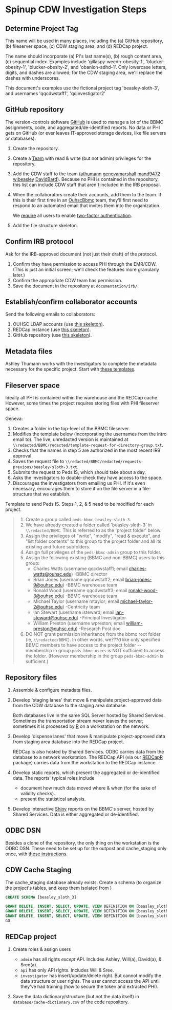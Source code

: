 Spinup CDW Investigation Steps
======================================================

Determine Project Tag
------------------------------------------------------

This name will be used in many places, including the (a) GitHub repository, (b) fileserver space, (c) CDW staging area, and (d) REDCap project.

The name should incorporate (a) PI's last name(s), (b) rough content area, (c) sequential index.  Examples include 'gillaspy-weedn-obesity-1', 'blucker-obesity-1', 'blucker-obesity-2', and 'obanion-adhd-1'.  Only lowercase letters, digits, and dashes are allowed; for the CDW staging area, we'll replace the dashes with underscores.  

This document's examples use the fictional project tag 'beasley-sloth-3', and usernames 'qqcdwstaff1', 'qqinvestigator2'

GitHub repository
------------------------------------------------------

The version-controls software [GitHub](https://github.com/OuhscBbmc) is used to manage a lot of the BBMC assignments, code, and aggregated/de-identified reports. No data or PHI gets on GitHub (or ever leaves IT-approved storage devices, like file servers or databases).

1. Create the repository.

1. Create a [Team](https://help.github.com/articles/setting-up-teams/) with read & write (but not admin) privileges for the repository.

1. Add the CDW staff to the team ([athumann](https://github.com/orgs/OuhscBbmc/people/athumann) [genevamarshall](https://github.com/orgs/OuhscBbmc/people/genevamarshall) [mand9472](https://github.com/orgs/OuhscBbmc/people/mand9472) [wibeasley](https://github.com/orgs/OuhscBbmc/people/wibeasley) [DavidBard](https://github.com/orgs/OuhscBbmc/people/DavidBard)).  Because no PHI is contained in the repository, this list can include CDW staff that aren't included in the IRB proposal.

1. When the collaborators create their accounts, add them to the team.  If this is their first time in an [OuhscBbmc](https://github.com/OuhscBbmc) team, they'll first need to respond to an automated email that invites them into the organization.

    We [require](https://help.github.com/articles/requiring-two-factor-authentication-in-your-organization/) all users to enable [two-factor authentication](https://help.github.com/articles/about-two-factor-authentication/).  
1. Add the file structure skeleton.

Confirm IRB protocol
------------------------------------------------------

Ask for the IRB-approved document (not just their draft) of the protocol.  
1. Confirm they have permission to access PHI through the EMR/CDW.  (This is just an initial screen; we'll check the features more granularly later.)
1. Confirm the appropriate CDW team has permission.
1. Save the document in the repository at `documentation/irb/`.


Establish/confirm collaborator accounts
------------------------------------------------------

Send the following emails to collaborators:

1. OUHSC LDAP accounts (use [this skeleton](https://github.com/OuhscBbmc/BbmcResources/blob/master/instructions/username.md)).
1. REDCap instance (use [this skeleton](https://github.com/OuhscBbmc/BbmcResources/blob/master/instructions/redcap.md)).
1. GitHub repository (use [this skeleton](https://github.com/OuhscBbmc/BbmcResources/blob/master/instructions/github.md)).


Metadata files
------------------------------------------------------

Ashley Thumann works with the investigators to complete the metadata necessary for the specific project.  Start with [these templates](https://github.com/OuhscBbmc/prairie-outpost-public/tree/master/metadata).


Fileserver space
------------------------------------------------------

Ideally all PHI is contained within the warehouse and the REDCap cache.  However, some times the project requires storing files with PHI fileserver space.

Geneva:
1. Creates a folder in the top-level of the BBMC fileserver.
1. Modifies the template below (incorporating the usernames from the intro email to).  The live, unredacted version is maintained at `\\redacted/BBMC/redacted/template-request-for-directory-group.txt`.
1. Checks that the names in step 5 are authorized in the most recent IRB approval.
1. Saves the request file to `\\redacted/BBMC/redacted/requests-previous/beasley-sloth-3.txt`.
1. Submits the request to Peds IS, which should take about a day.
1. Asks the investigators to double-check they have access to the space.
1. Discourages the investigators from emailing us PHI.  If it's even necessary, encourages them to store it on the file server in a file-structure that we establish.

Template to send Peds IS.  Steps 1, 2, & 5 need to be modified for each project.
> 1. Create a group called `peds-bbmc-beasley-sloth-3`.
> 2. We have already created a folder called 'beasley-sloth-3' in `\\redacted/BBMC`.  This is referred to as the 'project folder' below.
> 3. Assign the privileges of "write", "modify", "read & execute", and "list folder contents" to this group to the project folder and all its existing and future subfolders.
> 4. Assign full privileges of the `peds-bbmc-admin` group to this folder.
> 5. Assign the following existing (BBMC and non-BBMC) users to this group:
>     * Charles Watts (username qqcdwstaff1; email charles-watts@ouhsc.edu) -BBMC director
>     * Brian Jones (username qqcdwstaff2; email brian-jones-9@ouhsc.edu) -BBMC warehouse team
>     * Ronald Wood (username qqcdwstaff3; email ronald-wood-3@ouhsc.edu) -BBMC warehouse team
>     * Michael Taylor (username mtaylor; email michael-taylor-2@ouhsc.edu) -Centricity team
>     * Ian Stewart (username isteward; email ian-steward@ouhsc.edu) -Principal Investigator
>     * William Preston (username wpreston; email william-preston@ouhsc.edu) -Research Post doc
> 6. DO NOT grant permission inheritance from the bbmc root folder (ie, `\\redacted/BBMC`).  In other words, we???d like only specified BBMC members to have access to the project folder --membership in group `peds-bbmc-users` is NOT sufficient to access the folder.  (However membership in the group `peds-bbmc-admin` is sufficient.)


## Repository files

1. Assemble & configure metadata files.

1. Develop 'staging lanes' that move & manipulate project-approved data from the CDW database to the staging area database.

    Both databases live in the same SQL Server hosted by Shared Services.  Sometimes the transportation stream never leaves the server; sometimes it is processed by [R](https://www.r-project.org/) on a workstation on the network.

1. Develop 'dispense lanes' that move & manipulate project-approved data from staging area database into the REDCap project.  

    REDCap is also hosted by Shared Services.  ODBC carries data from the database to a network workstation.  The REDCap API (via our [REDCapR](https://CRAN.R-project.org/package=REDCapR) package) carries data from the workstation to the REDCap instance.

1. Develop static reports, which present the aggregated or de-identified data.  The reports' typical roles include

    * document how much data moved where & when (for the sake of validity checks).
    * present the statistical analysis.


1. Develop interactive [Shiny](https://shiny.rstudio.com/gallery/) reports  on the BBMC's server, hosted by Shared Services.  Data is either aggregated or de-identified.


ODBC DSN
------------------------------------------------------

Besides a clone of the repository, the only thing on the workstation is the ODBC DSN.  These need to be set up for the outpost and cache_staging only once, with [these instructions](https://github.com/OuhscBbmc/BbmcResources/blob/master/instructions/odbc-dsn.md#create-local-dsn).

CDW Cache Staging
------------------------------------------------------

The cache_staging database already exists.  Create a schema (to organize the project's tables, and keep them isolated from )

```sql
CREATE SCHEMA [beasley_sloth_3]

GRANT DELETE, INSERT, SELECT, UPDATE, VIEW DEFINITION ON [beasley_sloth_3].[tbl_obs] TO [OUHSC\qqcdwstaff1]
GRANT DELETE, INSERT, SELECT, UPDATE, VIEW DEFINITION ON [beasley_sloth_3].[tbl_obs] TO [OUHSC\qqcdwstaff2]
GRANT DELETE, INSERT, SELECT, UPDATE, VIEW DEFINITION ON [beasley_sloth_3].[tbl_obs] TO [OUHSC\qqcdwstaff3]
GO
```


REDCap project
------------------------------------------------------

1.  Create roles & assign users
    * `admin` has all rights *except* API.  Includes Ashley, Will(a), David(a), & Sree(a).
    * `api` has only API rights.  Includes Will & Sree.
    * `investigator` has insert/update/delete right.  But cannot modify the data structure or user rights.  The user cannot access the API until they've had training (how to secure the token and extracted PHI).

1. Save the data dictionary/structure (but not the data itself) in `database/cache-dictionary.csv` of the code repository.
